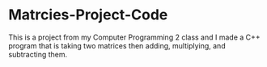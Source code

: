 # Matrcies-Project-Code
This is a project from my Computer Programming 2 class and I made a C++ program that is taking two matrices then adding, multiplying, and subtracting them.
